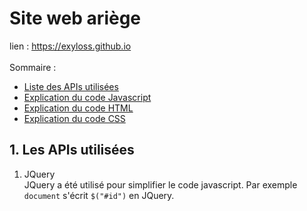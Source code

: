 # Site web ariège
lien : https://exyloss.github.io 
<br><br>
Sommaire :
<ul>
  <li><a href="#api">Liste des APIs utilisées</a></li>
  <li><a href="">Explication du code Javascript</a></li>
  <li><a href="">Explication du code HTML</a></li>
  <li><a href="">Explication du code CSS</a></li>
</ul>

## 1. Les APIs utilisées
1. JQuery<br>
JQuery a été utilisé pour simplifier le code javascript. Par exemple `document` s'écrit `$("#id")` en JQuery.

